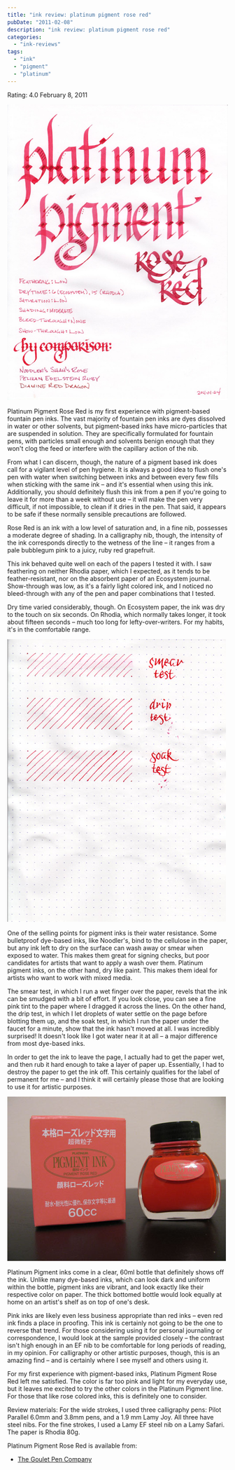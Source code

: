 ```yaml
---
title: "ink review: platinum pigment rose red"
pubDate: "2011-02-08"
description: "ink review: platinum pigment rose red"
categories:
  - "ink-reviews"
tags:
  - "ink"
  - "pigment"
  - "platinum"
---
```


Rating: 4.0
February 8, 2011

![](platinum-pigment-rose-red.jpg)

Platinum Pigment Rose Red is my first experience with pigment-based fountain pen inks. The vast majority of fountain pen inks are dyes dissolved in water or other solvents, but pigment-based inks have micro-particles that are suspended in solution. They are specifically formulated for fountain pens, with particles small enough and solvents benign enough that they won't clog the feed or interfere with the capillary action of the nib.

From what I can discern, though, the nature of a pigment based ink does call for a vigilant level of pen hygiene. It is always a good idea to flush one's pen with water when switching between inks and between every few fills when sticking with the same ink – and it's essential when using this ink. Additionally, you should definitely flush this ink from a pen if you're going to leave it for more than a week without use – it will make the pen very difficult, if not impossible, to clean if it dries in the pen. That said, it appears to be safe if these normally sensible precautions are followed.

Rose Red is an ink with a low level of saturation and, in a fine nib, possesses a moderate degree of shading. In a calligraphy nib, though, the intensity of the ink corresponds directly to the wetness of the line – it ranges from a pale bubblegum pink to a juicy, ruby red grapefruit.

This ink behaved quite well on each of the papers I tested it with. I saw feathering on neither Rhodia paper, which I expected, as it tends to be feather-resistant, nor on the absorbent paper of an Ecosystem journal. Show-through was low, as it's a fairly light colored ink, and I noticed no bleed-through with any of the pen and paper combinations that I tested.

Dry time varied considerably, though. On Ecosystem paper, the ink was dry to the touch on six seconds. On Rhodia, which normally takes longer, it took about fifteen seconds – much too long for lefty-over-writers. For my habits, it's in the comfortable range.

![](platinum-pigment-rose-red-water-test.jpg)

One of the selling points for pigment inks is their water resistance. Some bulletproof dye-based inks, like Noodler's, bind to the cellulose in the paper, but any ink left to dry on the surface can wash away or smear when exposed to water. This makes them great for signing checks, but poor candidates for artists that want to apply a wash over them. Platinum pigment inks, on the other hand, dry like paint. This makes them ideal for artists who want to work with mixed media.

The smear test, in which I run a wet finger over the paper, revels that the ink can be smudged with a bit of effort. If you look close, you can see a fine pink tint to the paper where I dragged it across the lines. On the other hand, the drip test, in which I let droplets of water settle on the page before blotting them up, and the soak test, in which I run the paper under the faucet for a minute, show that the ink hasn't moved at all. I was incredibly surprised! It doesn't look like I got water near it at all – a major difference from most dye-based inks.

In order to get the ink to leave the page, I actually had to get the paper wet, and then rub it hard enough to take a layer of paper up. Essentially, I had to destroy the paper to get the ink off. This certainly qualifies for the label of permanent for me – and I think it will certainly please those that are looking to use it for artistic purposes.

![](platinum-pigment-rose-red-bottle.jpg)

Platinum Pigment inks come in a clear, 60ml bottle that definitely shows off the ink. Unlike many dye-based inks, which can look dark and uniform within the bottle, pigment inks are vibrant, and look exactly like their respective color on paper. The thick bottomed bottle would look equally at home on an artist's shelf as on top of one's desk.

Pink inks are likely even less business appropriate than red inks – even red ink finds a place in proofing. This ink is certainly not going to be the one to reverse that trend. For those considering using it for personal journaling or correspondence, I would look at the sample provided closely – the contrast isn't high enough in an EF nib to be comfortable for long periods of reading, in my opinion. For calligraphy or other artistic purposes, though, this is an amazing find – and is certainly where I see myself and others using it.

For my first experience with pigment-based inks, Platinum Pigment Rose Red left me satisfied. The color is far too pink and light for my everyday use, but it leaves me excited to try the other colors in the Platinum Pigment line. For those that like rose colored inks, this is definitely one to consider.

Review materials: For the wide strokes, I used three calligraphy pens: Pilot Parallel 6.0mm and 3.8mm pens, and a 1.9 mm Lamy Joy. All three have steel nibs. For the fine strokes, I used a Lamy EF steel nib on a Lamy Safari. The paper is Rhodia 80g.

Platinum Pigment Rose Red is available from:

- [The Goulet Pen Company](http://www.gouletpens.com/Platinum_Pigmented_Rose_Red_Ink_p/plat-inkg-1500-20.htm)

